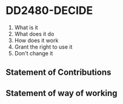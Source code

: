 # DD2480-DECIDE

1. What is it
2. What does it do
3. How does it work
4. Grant the right to use it
5. Don't change it

## Statement of Contributions

## Statement of way of working

